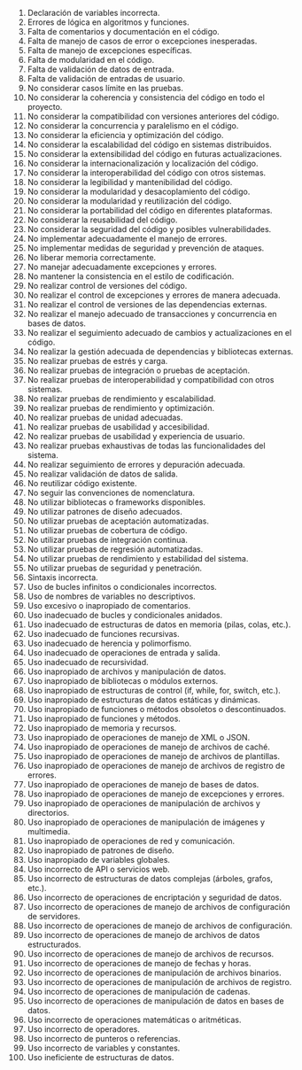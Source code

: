 01. Declaración de variables incorrecta.
02. Errores de lógica en algoritmos y funciones.
03. Falta de comentarios y documentación en el código.
04. Falta de manejo de casos de error o excepciones inesperadas.
05. Falta de manejo de excepciones específicas.
06. Falta de modularidad en el código.
07. Falta de validación de datos de entrada.
08. Falta de validación de entradas de usuario.
09. No considerar casos límite en las pruebas.
10. No considerar la coherencia y consistencia del código en todo el proyecto.
11. No considerar la compatibilidad con versiones anteriores del código.
12. No considerar la concurrencia y paralelismo en el código.
13. No considerar la eficiencia y optimización del código.
14. No considerar la escalabilidad del código en sistemas distribuidos.
15. No considerar la extensibilidad del código en futuras actualizaciones.
16. No considerar la internacionalización y localización del código.
17. No considerar la interoperabilidad del código con otros sistemas.
18. No considerar la legibilidad y mantenibilidad del código.
19. No considerar la modularidad y desacoplamiento del código.
20. No considerar la modularidad y reutilización del código.
21. No considerar la portabilidad del código en diferentes plataformas.
22. No considerar la reusabilidad del código.
23. No considerar la seguridad del código y posibles vulnerabilidades.
24. No implementar adecuadamente el manejo de errores.
25. No implementar medidas de seguridad y prevención de ataques.
26. No liberar memoria correctamente.
27. No manejar adecuadamente excepciones y errores.
28. No mantener la consistencia en el estilo de codificación.
29. No realizar control de versiones del código.
30. No realizar el control de excepciones y errores de manera adecuada.
31. No realizar el control de versiones de las dependencias externas.
32. No realizar el manejo adecuado de transacciones y concurrencia en bases de datos.
33. No realizar el seguimiento adecuado de cambios y actualizaciones en el código.
34. No realizar la gestión adecuada de dependencias y bibliotecas externas.
35. No realizar pruebas de estrés y carga.
36. No realizar pruebas de integración o pruebas de aceptación.
37. No realizar pruebas de interoperabilidad y compatibilidad con otros sistemas.
38. No realizar pruebas de rendimiento y escalabilidad.
39. No realizar pruebas de rendimiento y optimización.
40. No realizar pruebas de unidad adecuadas.
41. No realizar pruebas de usabilidad y accesibilidad.
42. No realizar pruebas de usabilidad y experiencia de usuario.
43. No realizar pruebas exhaustivas de todas las funcionalidades del sistema.
44. No realizar seguimiento de errores y depuración adecuada.
45. No realizar validación de datos de salida.
46. No reutilizar código existente.
47. No seguir las convenciones de nomenclatura.
48. No utilizar bibliotecas o frameworks disponibles.
49. No utilizar patrones de diseño adecuados.
50. No utilizar pruebas de aceptación automatizadas.
51. No utilizar pruebas de cobertura de código.
52. No utilizar pruebas de integración continua.
53. No utilizar pruebas de regresión automatizadas.
54. No utilizar pruebas de rendimiento y estabilidad del sistema.
55. No utilizar pruebas de seguridad y penetración.
56. Sintaxis incorrecta.
57. Uso de bucles infinitos o condicionales incorrectos.
58. Uso de nombres de variables no descriptivos.
59. Uso excesivo o inapropiado de comentarios.
60. Uso inadecuado de bucles y condicionales anidados.
61. Uso inadecuado de estructuras de datos en memoria (pilas, colas, etc.).
62. Uso inadecuado de funciones recursivas.
63. Uso inadecuado de herencia y polimorfismo.
64. Uso inadecuado de operaciones de entrada y salida.
65. Uso inadecuado de recursividad.
66. Uso inapropiado de archivos y manipulación de datos.
67. Uso inapropiado de bibliotecas o módulos externos.
68. Uso inapropiado de estructuras de control (if, while, for, switch, etc.).
69. Uso inapropiado de estructuras de datos estáticas y dinámicas.
70. Uso inapropiado de funciones o métodos obsoletos o descontinuados.
71. Uso inapropiado de funciones y métodos.
72. Uso inapropiado de memoria y recursos.
73. Uso inapropiado de operaciones de manejo de XML o JSON.
74. Uso inapropiado de operaciones de manejo de archivos de caché.
75. Uso inapropiado de operaciones de manejo de archivos de plantillas.
76. Uso inapropiado de operaciones de manejo de archivos de registro de errores.
77. Uso inapropiado de operaciones de manejo de bases de datos.
78. Uso inapropiado de operaciones de manejo de excepciones y errores.
79. Uso inapropiado de operaciones de manipulación de archivos y directorios.
80. Uso inapropiado de operaciones de manipulación de imágenes y multimedia.
81. Uso inapropiado de operaciones de red y comunicación.
82. Uso inapropiado de patrones de diseño.
83. Uso inapropiado de variables globales.
84. Uso incorrecto de API o servicios web.
85. Uso incorrecto de estructuras de datos complejas (árboles, grafos, etc.).
86. Uso incorrecto de operaciones de encriptación y seguridad de datos.
87. Uso incorrecto de operaciones de manejo de archivos de configuración de servidores.
88. Uso incorrecto de operaciones de manejo de archivos de configuración.
89. Uso incorrecto de operaciones de manejo de archivos de datos estructurados.
90. Uso incorrecto de operaciones de manejo de archivos de recursos.
91. Uso incorrecto de operaciones de manejo de fechas y horas.
92. Uso incorrecto de operaciones de manipulación de archivos binarios.
93. Uso incorrecto de operaciones de manipulación de archivos de registro.
94. Uso incorrecto de operaciones de manipulación de cadenas.
95. Uso incorrecto de operaciones de manipulación de datos en bases de datos.
96. Uso incorrecto de operaciones matemáticas o aritméticas.
97. Uso incorrecto de operadores.
98. Uso incorrecto de punteros o referencias.
99. Uso incorrecto de variables y constantes.
100. Uso ineficiente de estructuras de datos.